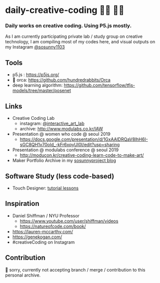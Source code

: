 # daily-creative-coding 👩‍🎨 👩‍💻
### Daily works on creative coding. Using P5.js mostly.

As I am currently participating private lab / study group on creative technology, 
I am compiling most of my codes here, and visual outputs on my Instagram [@sosunny1103](https://www.instagram.com/sosunny1103/)

## Tools
- p5.js : https://p5js.org/
-  🎼 orca: https://github.com/hundredrabbits/Orca
- deep learning algorithm: https://github.com/tensorflow/tfjs-models/tree/master/posenet

## Links
- Creative Coding Lab
  - instagram: [@interactive_art_lab](https://www.instagram.com/interactive_art_lab/)
  - archive: http://www.modulabs.co.kr/IAW
- Presentation @ women who code @ seoul 2019
  - https://docs.google.com/presentation/d/1GxAAlDRQaV8lhH6I-sGC8QH1v70old_-kFr6xpyUI0I/edit?usp=sharing
- Presentation @ modulabs conference @ seoul 2019
  - http://moducon.kr/creative-coding-learn-code-to-make-art/
- Maker Portfolio Archive in my [sosunnyproject blog](https://sosunnyproject.wordpress.com/portfolio/)

## Software Study (less code-based)
- Touch Designer: [tutorial lessons](https://www.notion.so/sunny1103/Touch-Designer-Tutorial-3f8a6862eb56465993da6413237e590d)

## Inspiration 
- Daniel Shiffman / NYU Professor
  - https://www.youtube.com/user/shiffman/videos
  - https://natureofcode.com/book/
- https://lauren-mccarthy.com/
- https://genekogan.com/
- #creativeCoding on Instagram

## Contribution
🙊 sorry, currently not accepting branch / merge / contribution to this personal archive. 
